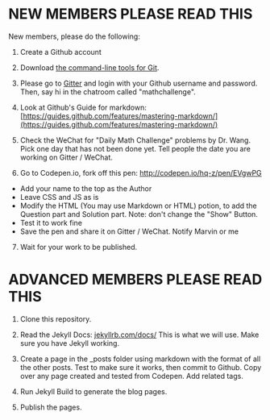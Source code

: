 # NEW MEMBERS PLEASE READ THIS

New members, please do the following:

1. Create a Github account

2. Download [the command-line tools for Git](https://git-scm.com/).

3. Please go to [Gitter](gitter.im) and login with your Github username and password. Then, say hi in the chatroom called "mathchallenge".

4. Look at Github's Guide for markdown: [https://guides.github.com/features/mastering-markdown/](https://guides.github.com/features/mastering-markdown/)

5. Check the WeChat for "Daily Math Challenge" problems by Dr. Wang. Pick one day that has not been done yet. Tell people the date you are working on Gitter / WeChat.

6. Go to Codepen.io, fork off this pen: http://codepen.io/hq-z/pen/EVgwPG
* Add your name to the top as the Author
* Leave CSS and JS as is
* Modify the HTML (You may use Markdown or HTML) potion, to add the Question part and Solution part. Note: don't change the "Show" Button.
* Test it to work fine
* Save the pen and share it on Gitter / WeChat. Notify Marvin or me

7. Wait for your work to be published.


# ADVANCED MEMBERS PLEASE READ THIS

1. Clone this repository.

2. Read the Jekyll Docs: [jekyllrb.com/docs/](jekyllrb.com/docs/) This is what we will use. Make sure you have Jekyll working.

3. Create a page in the _posts folder using markdown with the format of all the other posts. Test to make sure it works, then commit to Github. Copy over any page created and tested from Codepen. Add related tags.

4. Run Jekyll Build to generate the blog pages.

5. Publish the pages.
